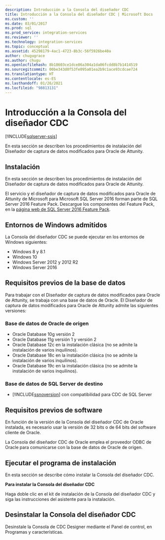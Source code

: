 ```yaml
---
description: Introducción a la Consola del diseñador CDC
title: Introducción a la Consola del diseñador CDC | Microsoft Docs
ms.custom: ''
ms.date: 03/01/2017
ms.prod: sql
ms.prod_service: integration-services
ms.reviewer: ''
ms.technology: integration-services
ms.topic: conceptual
ms.assetid: 45298179-4ac1-4723-8b3c-56f5926be40a
author: chugugrace
ms.author: chugu
ms.openlocfilehash: 8b18603ce1dce86a304a1da06fcdd8b7b1414519
ms.sourcegitcommit: 00be343d0f53fe095a01ea2b9c1ace93cdcae724
ms.translationtype: HT
ms.contentlocale: es-ES
ms.lasthandoff: 01/26/2021
ms.locfileid: "98813131"
---
```

# <a name="the-cdc-designer-console-introduction"></a>Introducción a la Consola del diseñador CDC

[!INCLUDE[sqlserver-ssis](../../includes/applies-to-version/sqlserver-ssis.md)]


  En esta sección se describen los procedimientos de instalación del Diseñador de captura de datos modificados para Oracle de Attunity.  
  
## <a name="installation"></a>Instalación  
 En esta sección se describen los procedimientos de instalación del Diseñador de captura de datos modificados para Oracle de Attunity.  
  
 El servicio y el diseñador de captura de datos modificados para Oracle de Attunity de Microsoft para Microsoft SQL Server 2016 forman parte de SQL Server 2016 Feature Pack. Descargue los componentes del Feature Pack, en la [página web de SQL Server 2016 Feature Pack](https://www.microsoft.com/download/details.aspx?id=56833).  
  
## <a name="supported-windows-environments"></a>Entornos de Windows admitidos  
 La Consola del diseñador CDC se puede ejecutar en los entornos de Windows siguientes:  
  
-   Windows 8 y 8.1  
-   Windows 10  
-   Windows Server 2012 y 2012 R2
-   Windows Server 2016

## <a name="database-prerequisites"></a>Requisitos previos de la base de datos  
 Para trabajar con el Diseñador de captura de datos modificados para Oracle de Attunity, se trabaja con una base de datos de Oracle. El Diseñador de captura de datos modificados para Oracle de Attunity admite las siguientes versiones:  
  
### <a name="source-oracle-database"></a>Base de datos de Oracle de origen
  
- Oracle Database 10g versión 2
- Oracle Database 11g versión 1 y versión 2
- Oracle Database 12c en la instalación clásica (no se admite la instalación de varios inquilinos).  
- Oracle Database 18c en la instalación clásica (no se admite la instalación de varios inquilinos).
- Oracle Database 19c en la instalación clásica (no se admite la instalación de varios inquilinos).

### <a name="target-sql-server-database"></a>Base de datos de SQL Server de destino
  
-   [!INCLUDE[ssnoversion](../../includes/ssnoversion-md.md)] con compatibilidad para CDC de SQL Server  
  
## <a name="software-prerequisites"></a>Requisitos previos de software  
 En función de la versión de la Consola del diseñador CDC de Oracle instalada, es necesario usar la versión de 32 bits o de 64 bits del software cliente de Oracle.  
  
 La Consola del diseñador CDC de Oracle emplea el proveedor ODBC de Oracle para comunicarse con la base de datos de Oracle de origen.  
  
## <a name="running-the-installation-program"></a>Ejecutar el programa de instalación  
 En esta sección se describe cómo instalar la Consola del diseñador CDC.  
  
 **Para instalar la Consola del diseñador CDC**  
  
 Haga doble clic en el kit de instalación de la Consola del diseñador CDC y siga las instrucciones del asistente para la instalación.  
  
## <a name="uninstalling-the-cdc-designer-console"></a>Desinstalar la Consola del diseñador CDC  
 Desinstale la Consola de CDC Designer mediante el Panel de control, en Programas y características.  
  
  
